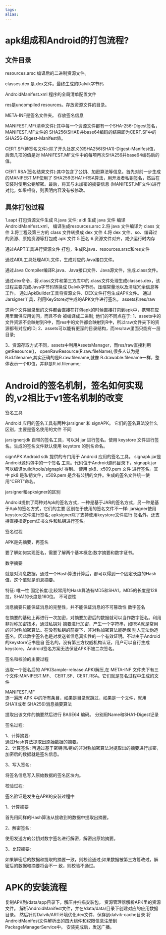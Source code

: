 ```yaml
---
tags: 
alias:
---
```

# apk组成和Android的打包流程?
## 文件目录
resources.arsc 编译后的二进制资源文件。

classes.dex 是.dex文件。最终生成的Dalvik字节码

AndroidManifest.xml 程序的全局清单配置文件

res是uncompiled resources。存放资源文件的目录。

META-INF是签名文件夹。 存放签名信息

MANIFEST.MF(清单文件):其中每一个资源文件都有一个SHA-256-Digest签名，MANIFEST.MF文件的 SHA256(SHA1)并base64编码的结果即为CERT.SF中的SHA256-Digest-Manifest值。

CERT.SF(待签名文件):除了开头处定义的SHA256(SHA1)-Digest-Manifest值，后面几项的值是对 MANIFEST.MF文件中的每项再次SHA256并base64编码后的值。

CERT.RSA(签名结果文件):其中包含了公钥、加密算法等信息。首先对前一步生成的MANIFEST.MF使用了 SHA256(SHA1)-RSA算法，用开发者私钥签名，然后在安装时使用公钥解密。最后，将其与未加密的摘要信息 (MANIFEST.MF文件)进行对比，如果相符，则表明内容没有被修改。

## 具体打包过程

1.aapt 打包资源文件生成 R.java 文件;
aidl 生成 java 文件 
编译AndroidManifest.xml，
编译生成resources.arsc
2.将 java 文件编译为 class 文件 
3.将工程及第三方的 class 文件转换成 dex 文件 
4.将 dex 文件、so、编译过的资源、原始资源等打包成 apk 文件 
5.签名 
6.资源文件对齐，减少运行时内存

通过AAPT工具进行资源文件 打包，生成R.java、resources.arsc和res文件

通过AIDL工具处理AIDL文件，生成对应的Java接口文件。

通过Java Compiler编译R.java、Java接口文件、Java源文件，生成.class文件。

通过dex命令，将.class文件和第三方库中的.class文件处理生成classes.dex，该过程主要完成Java字节码转换成 Dalvik字节码，压缩常量池以及清除冗余信息等工作。
通过ApkBuilder工具将资源文件、DEX文件打包生成APK文件。 通过Jarsigner工具，利用KeyStore对生成的APK文件进行签名。 assets和res/raw

这两个文件目录里的文件都会直接在打包apk的时候直接打包到apk中，携带在应用里面供应用访问，而且不会 被编译成二进制;
他们的不同点在于: 1、assets中的文件资源不会映射到R中，而res中的文件都会映射到R中，所以raw文件夹下的资源都有对应的ID; 2、assets可以能有更深的目录结构，而res/raw里面只能有一层目录;

3、资源存取方式不同，assets中利用AssetsManager，而res/raw直接利用getResource()， openRawResource(R.raw.fileName),很多人认为是R.id.filename,其实正确的是R.raw.filename,就像 R.drawable.filename一样，整体表示一个ID值，并非是R.id.filename;
# Android的签名机制，签名如何实现的,v2相比于v1签名机制的改变
签名工具

Android 应用的签名工具有两种:jarsigner 和 signAPK。 它们的签名算法没什么区别，主要是签名使用的文件 不同

jarsigner:jdk 自带的签名工具，可以对 jar 进行签名。使用 keystore 文件进行签名。生成的签名文件默认使用 keystore 的别名命名。

signAPK:Android sdk 提供的专门用于 Android 应用的签名工具。 signapk.jar是Android源码包中的一个签名 工具。代码位于Android源码目录下，signapk.jar 可以编译build/tools/signapk/ 得到。 使用 pk8、x509.pem 文件 进行签名。其中 pk8 是私钥文件，x509.pem 是含有公钥的文件。生成的签名文件统一使用“CERT”命名。

jarsigner和apksigner的区别

Android提供了两种对Apk的签名方式，一种是基于JAR的签名方式，另一种是基于Apk的签名方式，它们的主要 区别在于使用的签名文件不一样: jarsigner使用keystore文件进行签名; apksigner除了支持使用keystore文件进行 签名外，还支持直接指定pem证书文件和私钥进行签名。

签名过程

APK是先摘要，再签名

  要了解如何实现签名，需要了解两个基本概念:数字摘要和数字证书。

数字摘要

就是对消息数据，通过一个Hash算法计算后，都可以得到一个固定长度的Hash值，这个值就是消息摘要。

特征: 唯一性 固定长度:比较常用的Hash算法有MD5和SHA1，MD5的长度是128拉，SHA1的长度是160位。 不可逆性

  消息摘要只能保证消息的完整性，并不能保证消息的不可篡改性
数字签名

在摘要的基础上再进行一次加密，对摘要加密后的数据就可以当作数字签名。利用非对称加密技术，通过私钥对 摘要进行加密，产生一个字符串，如RSA就是常用的非对称加密算法。在没有私钥的前提下，非对称加密算法能确保 别人无法伪造签名，因此数字签名也是对发送者信息真实性的一个有效证明。不过由于Android的keystore证书是自 签名的，没有第三方权威机构认证，用户可以自行生成keystore，Android签名方案无法保证APK不被二次签名。

签名和校验的主要过程


选取一个签名后的 APK(Sample-release.APK)解压,在 META-INF 文件夹下有三个文件:MANIFEST.MF、 CERT.SF、CERT.RSA。它们就是签名过程中生成的文件

MANIFEST.MF  
逐一遍历 APK 中的所有条目，如果是目录就跳过，如果是一个文件，就用 SHA1(或者 SHA256)消息摘要算法

提取出该文件的摘要然后进行 BASE64 编码。 分别用Name和SHA1-Digest记录

签名过程:

1、计算摘要:  
通过Hash算法提取出原始数据的摘要。  
2、计算签名: 再通过基于密钥(私钥)的非对称加密算法对提取出的摘要进行加密，加密后的数据就是签名信息。

3、写入签名:

  将签名信息写入原始数据的签名区块内。

校验过程:

签名验证是发生在APK的安装过程中

1、计算摘要

首先用同样的Hash算法从接收到的数据中提取出摘要。

2、解密签名:

  使用发送方的公钥对数字签名进行解密，解密出原始摘要。

3、比较摘要:

  如果解密后的数据和提取的摘要一致，则校验通过;如果数据被第三方篡改过，解密后的数据和摘要将会不一
致，则校验不通过。


# APK的安装流程
复制APK到/data/app目录下，解压并扫描安装包。 
资源管理器解析APK里的资源文件。 解析AndroidManifest文件，并在/data/data/目录下创建对应的应用数据目录。 
然后针对Dalvik/ART环境优化dex文件，保存到dalvik-cache目录
将AndroidManifest文件解析出的四大组件和权限信息注册到PackageManagerService中。
安装完成后，发送广播。


